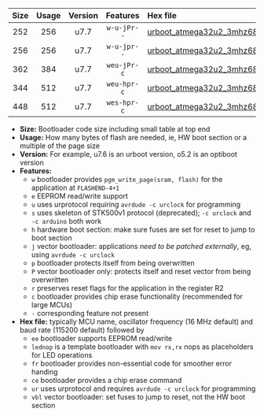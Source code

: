 |Size|Usage|Version|Features|Hex file|
|:-:|:-:|:-:|:-:|:--|
|252|256|u7.7|`w-u-jPr--`|[urboot_atmega32u2_3mhz6864_38400bps_lednop_ur_vbl.hex](https://raw.githubusercontent.com/stefanrueger/urboot.hex/main/mcus/atmega32u2/fcpu_3mhz6864/38400_bps/urboot_atmega32u2_3mhz6864_38400bps_lednop_ur_vbl.hex)|
|256|256|u7.7|`w-u-jpr--`|[urboot_atmega32u2_3mhz6864_38400bps_lednop_fr_ur_vbl.hex](https://raw.githubusercontent.com/stefanrueger/urboot.hex/main/mcus/atmega32u2/fcpu_3mhz6864/38400_bps/urboot_atmega32u2_3mhz6864_38400bps_lednop_fr_ur_vbl.hex)|
|362|384|u7.7|`weu-jPr-c`|[urboot_atmega32u2_3mhz6864_38400bps_ee_lednop_fr_ce_ur_vbl.hex](https://raw.githubusercontent.com/stefanrueger/urboot.hex/main/mcus/atmega32u2/fcpu_3mhz6864/38400_bps/urboot_atmega32u2_3mhz6864_38400bps_ee_lednop_fr_ce_ur_vbl.hex)|
|344|512|u7.7|`weu-hpr-c`|[urboot_atmega32u2_3mhz6864_38400bps_ee_lednop_fr_ce_ur.hex](https://raw.githubusercontent.com/stefanrueger/urboot.hex/main/mcus/atmega32u2/fcpu_3mhz6864/38400_bps/urboot_atmega32u2_3mhz6864_38400bps_ee_lednop_fr_ce_ur.hex)|
|448|512|u7.7|`wes-hpr-c`|[urboot_atmega32u2_3mhz6864_38400bps_ee_lednop_fr_ce.hex](https://raw.githubusercontent.com/stefanrueger/urboot.hex/main/mcus/atmega32u2/fcpu_3mhz6864/38400_bps/urboot_atmega32u2_3mhz6864_38400bps_ee_lednop_fr_ce.hex)|

- **Size:** Bootloader code size including small table at top end
- **Usage:** How many bytes of flash are needed, ie, HW boot section or a multiple of the page size
- **Version:** For example, u7.6 is an urboot version, o5.2 is an optiboot version
- **Features:**
  + `w` bootloader provides `pgm_write_page(sram, flash)` for the application at `FLASHEND-4+1`
  + `e` EEPROM read/write support
  + `u` uses urprotocol requiring `avrdude -c urclock` for programming
  + `s` uses skeleton of STK500v1 protocol (deprecated); `-c urclock` and `-c arduino` both work
  + `h` hardware boot section: make sure fuses are set for reset to jump to boot section
  + `j` vector bootloader: applications *need to be patched externally*, eg, using `avrdude -c urclock`
  + `p` bootloader protects itself from being overwritten
  + `P` vector bootloader only: protects itself and reset vector from being overwritten
  + `r` preserves reset flags for the application in the register R2
  + `c` bootloader provides chip erase functionality (recommended for large MCUs)
  + `-` corresponding feature not present
- **Hex file:** typically MCU name, oscillator frequency (16 MHz default) and baud rate (115200 default) followed by
  + `ee` bootloader supports EEPROM read/write
  + `lednop` is a template bootloader with `mov rx,rx` nops as placeholders for LED operations
  + `fr` bootloader provides non-essential code for smoother error handing
  + `ce` bootloader provides a chip erase command
  + `ur` uses urprotocol and requires `avrdude -c urclock` for programming
  + `vbl` vector bootloader: set fuses to jump to reset, not the HW boot section
